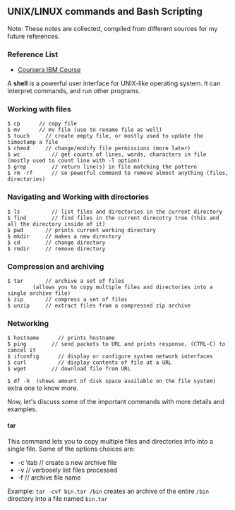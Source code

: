 ## UNIX/LINUX commands and Bash Scripting

Note: These notes are collected, compiled from different sources for my future references.
### Reference List
* [Coursera IBM Course](https://www.coursera.org/learn/hands-on-introduction-to-linux-commands-and-shell-scripting)

A **shell** is a powerful user interface for UNIX-like operating system. It can interpret commands, and run other programs.

### Working with files
```
$ cp      // copy file
$ mv      // mv file (use to rename file as well)
$ touch     // create empty file, or mostly used to update the timestamp a file
$ chmod     // change/modify file permissions (more later)
$ wc          // get counts of lines, words, characters in file (mostly used to count line with -l option)
$ grep        // return line(s) in file matching the pattern
$ rm -rf      // so powerful command to remove almost anything (files, directories)
```

### Navigating and Working with directories
```
$ ls          // list files and directories in the current directory
$ find        // find files in the current direcotry tree (this and all the directory inside of it)
$ pwd       // prints current working directory
$ mkdir     // makes a new directory
$ cd        // change directory
$ rmdir     // remove directory
```

### Compression and archiving
```
$ tar       // archive a set of files
        (allows you to copy multiple files and directories into a single archive file)
$ zip       // compress a set of files
$ unzip     // extract files from a compressed zip archive
```

### Networking
```
$ hostname      // prints hostname
$ ping        // send packets to URL and prints response, (CTRL-C) to cancel it
$ ifconfig      // display or configure system network interfaces
$ curl          // display contents of file at a URL
$ wget        // download file from URL
```

`$ df -h  (shows amount of disk space available on the file system)` extra one to know more.

Now, let's discuss some of the important commands with more details and examples.
#### tar
This command lets you to copy  multiple files and directories info into a single file. Some of the options choices are:
* -c   \tab   // create a new archive file
* -v      // verbosely list files processed
* -f      // archive file name

Example:
`tar -cvf bin.tar /bin` creates an archive of the entire `/bin` directory into a file named `bin.tar`

